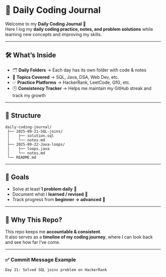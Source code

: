 # 📓 Daily Coding Journal

Welcome to my **Daily Coding Journal** 🚀  
Here I log my **daily coding practice, notes, and problem solutions** while learning new concepts and improving my skills.  

---

## 🛠️ What’s Inside
- 🗂️ **Daily Folders** → Each day has its own folder with code & notes  
- 📘 **Topics Covered** → SQL, Java, DSA, Web Dev, etc.  
- ✅ **Practice Platforms** → HackerRank, LeetCode, GfG, etc.  
- 🕒 **Consistency Tracker** → Helps me maintain my GitHub streak and track my growth  

---

## 📅 Structure
```
daily-coding-journal/
 ├── 2025-09-21-SQL-joins/
 │    ├── solution.sql
 │    └── notes.md
 ├── 2025-09-22-Java-loops/
 │    ├── loops.java
 │    └── notes.md
 └── README.md
```

---

## 🎯 Goals
- Solve at least **1 problem daily** 🧩  
- Document what I **learned / revised** 📝  
- Track progress from **beginner → advanced** 💪  

---

## 🚀 Why This Repo?
This repo keeps me **accountable & consistent**.  
It also serves as a **timeline of my coding journey**, where I can look back and see how far I’ve come.  

---

### ✅ Commit Message Example
```
Day 21: Solved SQL joins problem on HackerRank
```
